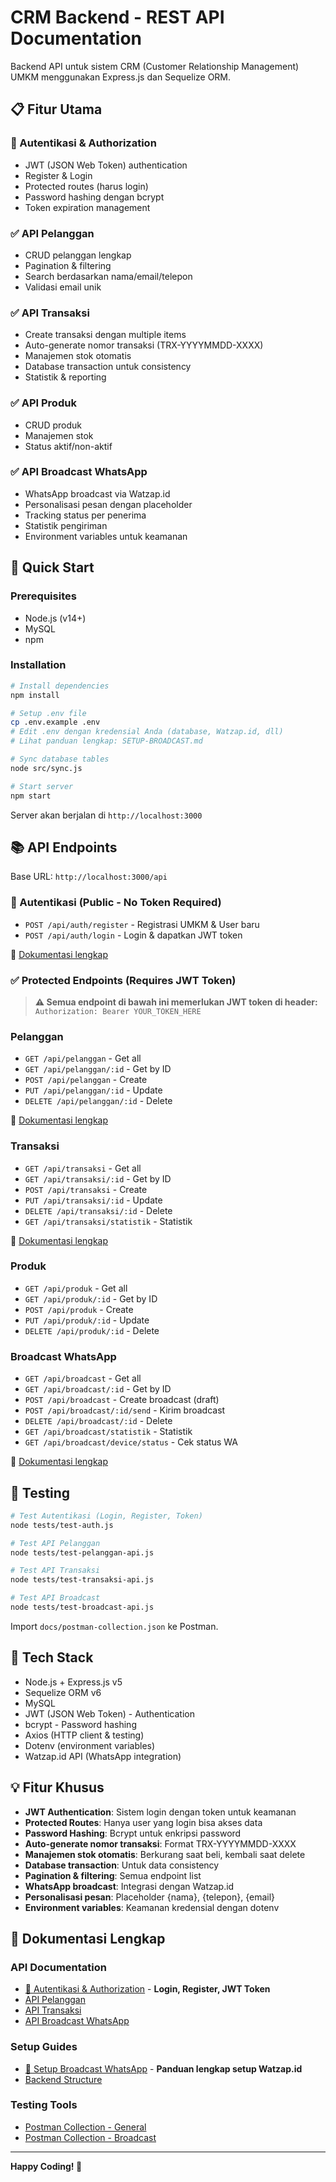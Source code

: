 # CRM Backend - REST API Documentation

Backend API untuk sistem CRM (Customer Relationship Management) UMKM menggunakan Express.js dan Sequelize ORM.

## 📋 Fitur Utama

### 🔐 Autentikasi & Authorization
- JWT (JSON Web Token) authentication
- Register & Login
- Protected routes (harus login)
- Password hashing dengan bcrypt
- Token expiration management

### ✅ API Pelanggan
- CRUD pelanggan lengkap
- Pagination & filtering
- Search berdasarkan nama/email/telepon
- Validasi email unik

### ✅ API Transaksi
- Create transaksi dengan multiple items
- Auto-generate nomor transaksi (TRX-YYYYMMDD-XXXX)
- Manajemen stok otomatis
- Database transaction untuk consistency
- Statistik & reporting

### ✅ API Produk
- CRUD produk
- Manajemen stok
- Status aktif/non-aktif

### ✅ API Broadcast WhatsApp
- WhatsApp broadcast via Watzap.id
- Personalisasi pesan dengan placeholder
- Tracking status per penerima
- Statistik pengiriman
- Environment variables untuk keamanan

## 🚀 Quick Start

### Prerequisites
- Node.js (v14+)
- MySQL
- npm

### Installation

```bash
# Install dependencies
npm install

# Setup .env file
cp .env.example .env
# Edit .env dengan kredensial Anda (database, Watzap.id, dll)
# Lihat panduan lengkap: SETUP-BROADCAST.md

# Sync database tables
node src/sync.js

# Start server
npm start
```

Server akan berjalan di `http://localhost:3000`

## 📚 API Endpoints

Base URL: `http://localhost:3000/api`

### 🔐 Autentikasi (Public - No Token Required)
- `POST /api/auth/register` - Registrasi UMKM & User baru
- `POST /api/auth/login` - Login & dapatkan JWT token

📖 [Dokumentasi lengkap](./README-AUTH.md)

### ✅ Protected Endpoints (Requires JWT Token)

> **⚠️ Semua endpoint di bawah ini memerlukan JWT token di header:**  
> `Authorization: Bearer YOUR_TOKEN_HERE`

### Pelanggan
- `GET /api/pelanggan` - Get all
- `GET /api/pelanggan/:id` - Get by ID
- `POST /api/pelanggan` - Create
- `PUT /api/pelanggan/:id` - Update
- `DELETE /api/pelanggan/:id` - Delete

📖 [Dokumentasi lengkap](./README-API-PELANGGAN.md)

### Transaksi
- `GET /api/transaksi` - Get all
- `GET /api/transaksi/:id` - Get by ID
- `POST /api/transaksi` - Create
- `PUT /api/transaksi/:id` - Update
- `DELETE /api/transaksi/:id` - Delete
- `GET /api/transaksi/statistik` - Statistik

📖 [Dokumentasi lengkap](./README-API-TRANSAKSI.md)

### Produk
- `GET /api/produk` - Get all
- `GET /api/produk/:id` - Get by ID
- `POST /api/produk` - Create
- `PUT /api/produk/:id` - Update
- `DELETE /api/produk/:id` - Delete

### Broadcast WhatsApp
- `GET /api/broadcast` - Get all
- `GET /api/broadcast/:id` - Get by ID
- `POST /api/broadcast` - Create broadcast (draft)
- `POST /api/broadcast/:id/send` - Kirim broadcast
- `DELETE /api/broadcast/:id` - Delete
- `GET /api/broadcast/statistik` - Statistik
- `GET /api/broadcast/device/status` - Cek status WA

📖 [Dokumentasi lengkap](./README-API-BROADCAST.md)

## 🧪 Testing

```bash
# Test Autentikasi (Login, Register, Token)
node tests/test-auth.js

# Test API Pelanggan
node tests/test-pelanggan-api.js

# Test API Transaksi
node tests/test-transaksi-api.js

# Test API Broadcast
node tests/test-broadcast-api.js
```

Import `docs/postman-collection.json` ke Postman.

## 📁 Tech Stack

- Node.js + Express.js v5
- Sequelize ORM v6
- MySQL
- JWT (JSON Web Token) - Authentication
- bcrypt - Password hashing
- Axios (HTTP client & testing)
- Dotenv (environment variables)
- Watzap.id API (WhatsApp integration)

## 💡 Fitur Khusus

- **JWT Authentication**: Sistem login dengan token untuk keamanan
- **Protected Routes**: Hanya user yang login bisa akses data
- **Password Hashing**: Bcrypt untuk enkripsi password
- **Auto-generate nomor transaksi**: Format TRX-YYYYMMDD-XXXX
- **Manajemen stok otomatis**: Berkurang saat beli, kembali saat delete
- **Database transaction**: Untuk data consistency
- **Pagination & filtering**: Semua endpoint list
- **WhatsApp broadcast**: Integrasi dengan Watzap.id
- **Personalisasi pesan**: Placeholder {nama}, {telepon}, {email}
- **Environment variables**: Keamanan kredensial dengan dotenv

## 📖 Dokumentasi Lengkap

### API Documentation
- [🔐 Autentikasi & Authorization](./README-AUTH.md) - **Login, Register, JWT Token**
- [API Pelanggan](./README-API-PELANGGAN.md)
- [API Transaksi](./README-API-TRANSAKSI.md)
- [API Broadcast WhatsApp](./README-API-BROADCAST.md)

### Setup Guides
- [🚀 Setup Broadcast WhatsApp](./SETUP-BROADCAST.md) - **Panduan lengkap setup Watzap.id**
- [Backend Structure](./README-backend-structure.md)

### Testing Tools
- [Postman Collection - General](./docs/postman-collection.json)
- [Postman Collection - Broadcast](./docs/postman-collection-broadcast.json)

---

**Happy Coding! 🎉**
